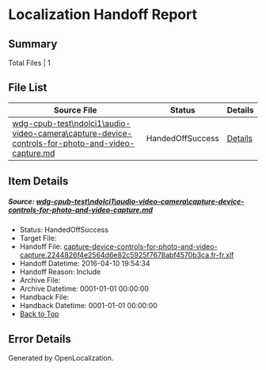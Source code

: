 # <a name='report-top'></a> Localization Handoff Report

## Summary
 Total Files | 1

## File List
 Source File | Status | Details 
 ----------- | ------ | ------- 
 [wdg-cpub-test\ndolci1\audio-video-camera\capture-device-controls-for-photo-and-video-capture.md](https://github.com/OpenLocalizationOrg/wdg-cpub-test/blob/9184e189ff98e07b33ac01badcd7e5a0645a6395/wdg-cpub-test/ndolci1/audio-video-camera/capture-device-controls-for-photo-and-video-capture.md) | HandedOffSuccess | [Details](#f38a4a4b6a02ce80b2cc251fb01afe743f17bf1b205)

## Item Details
##### <a name='f38a4a4b6a02ce80b2cc251fb01afe743f17bf1b205'></a> Source: [wdg-cpub-test\ndolci1\audio-video-camera\capture-device-controls-for-photo-and-video-capture.md](https://github.com/OpenLocalizationOrg/wdg-cpub-test/blob/9184e189ff98e07b33ac01badcd7e5a0645a6395/wdg-cpub-test/ndolci1/audio-video-camera/capture-device-controls-for-photo-and-video-capture.md)
* Status: HandedOffSuccess
* Target File: 
* Handoff File: [capture-device-controls-for-photo-and-video-capture.2244826f4e2564d6e82c5925f7678abf4570b3ca.fr-fr.xlf](https://github.com/OpenLocalizationOrg/olhandoff/blob/01df90dc2f0dd5e7a6314ef98d5d16469484b0ce/ol-handoff/OpenLocalizationOrg/wdg-cpub-test.fr-fr/master/capture-device-controls-for-photo-and-video-capture.2244826f4e2564d6e82c5925f7678abf4570b3ca.fr-fr.xlf)
* Handoff Datetime: 2016-04-10 19:54:34
* Handoff Reason: Include
* Archive File: 
* Archive Datetime: 0001-01-01 00:00:00
* Handback File: 
* Handback Datetime: 0001-01-01 00:00:00
* [Back to Top](#report-top)


## Error Details

Generated by OpenLocalization.
